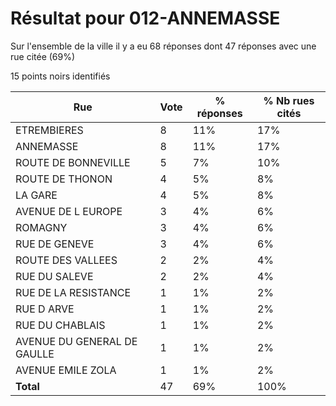 # Résultat pour 012-ANNEMASSE

Sur l'ensemble de la ville il y a eu 68 réponses dont 47 réponses avec une rue citée (69%)

15 points noirs identifiés

| Rue | Vote | % réponses | % Nb rues cités|
|-----|------|------------|----------------|
| ETREMBIERES | 8 | 11% | 17%|
| ANNEMASSE | 8 | 11% | 17%|
| ROUTE DE BONNEVILLE | 5 | 7% | 10%|
| ROUTE DE THONON | 4 | 5% | 8%|
| LA GARE | 4 | 5% | 8%|
| AVENUE DE L EUROPE | 3 | 4% | 6%|
| ROMAGNY | 3 | 4% | 6%|
| RUE DE GENEVE | 3 | 4% | 6%|
| ROUTE DES VALLEES | 2 | 2% | 4%|
| RUE DU SALEVE | 2 | 2% | 4%|
| RUE DE LA RESISTANCE | 1 | 1% | 2%|
| RUE D ARVE | 1 | 1% | 2%|
| RUE DU CHABLAIS | 1 | 1% | 2%|
| AVENUE DU GENERAL DE GAULLE | 1 | 1% | 2%|
| AVENUE EMILE ZOLA | 1 | 1% | 2%|
| **Total** | 47 | 69% | 100%|
